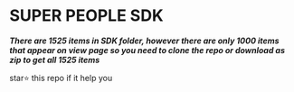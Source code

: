 # SUPER PEOPLE SDK

***There are 1525 items in SDK folder, however there are only 1000 items that appear on view page so you need to clone the repo or download as zip to get all 1525 items***

star⭐ this repo if it help you

